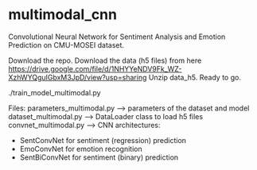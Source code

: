 # multimodal_cnn
Convolutional Neural Network for Sentiment Analysis and Emotion Prediction on CMU-MOSEI dataset.

Download the repo.
Download the data (h5 files) from here https://drive.google.com/file/d/1NHYYeNDV9Fk_WZ-XzhWYQguIGbxM3JpD/view?usp=sharing
Unzip data_h5.
Ready to go.

./train_model_multimodal.py

Files:
parameters_multimodal.py --> parameters of the dataset and model
dataset_multimodal.py --> DataLoader class to load h5 files
convnet_multimodal.py --> CNN architectures: 
* SentConvNet for sentiment (regression) prediction
* EmoConvNet for emotion recognition
* SentBiConvNet for sentiment (binary) prediction
